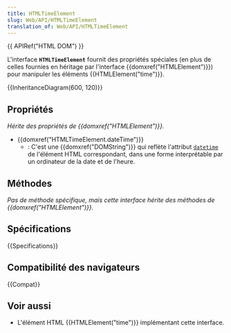 ```yaml
---
title: HTMLTimeElement
slug: Web/API/HTMLTimeElement
translation_of: Web/API/HTMLTimeElement
---
```


{{ APIRef("HTML DOM") }}

L'interface **`HTMLTimeElement`** fournit des propriétés spéciales (en plus de celles fournies en héritage par l'interface {{domxref("HTMLElement")}}) pour manipuler les éléments {{HTMLElement("time")}}.

{{InheritanceDiagram(600, 120)}}

## Propriétés

_Hérite des propriétés de {{domxref("HTMLElement")}}._

- {{domxref("HTMLTimeElement.dateTime")}}
  - : C'est une {{domxref("DOMString")}} qui reflète l'attribut [`datetime`](/fr/docs/Web/HTML/Element/time#datetime) de l'élément HTML correspondant, dans une forme interprétable par un ordinateur de la date et de l'heure.

## Méthodes

_Pas de méthode spécifique, mais cette interface hérite des méthodes de {{domxref("HTMLElement")}}._

## Spécifications

{{Specifications}}

## Compatibilité des navigateurs

{{Compat}}

## Voir aussi

- L'élément HTML {{HTMLElement("time")}} implémentant cette interface.
